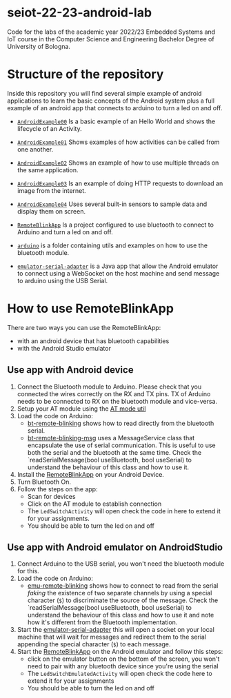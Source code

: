 # seiot-22-23-android-lab

Code for the labs of the academic year 2022/23 Embedded Systems and IoT course in the Computer Science and Engineering Bachelor Degree of University of Bologna.

# Structure of the repository
Inside this repository you will find several simple example of android applications to learn the basic concepts of the Android system plus a full example of an android app that connects to arduino to turn a led on and off.

- [`AndroidExample00`](./AndroidExample00)
Is a basic example of an Hello World and shows the lifecycle of an Activity.

- [`AndroidExample01`](./AndroidExample01)
Shows examples of how activities can be called from one another.

- [`AndroidExample02`](./AndroidExample02)
Shows an example of how to use multiple threads on the same application.

- [`AndroidExample03`](./AndroidExample03)
Is an example of doing HTTP requests to download an image from the internet.

- [`AndroidExample04`](./AndroidExample04)
Uses several built-in sensors to sample data and display them on screen.

- [`RemoteBlinkApp`](./RemoteBlinkApp)
Is a project configured to use bluetooth to connect to Arduino and turn a led on and off.

- [`arduino`](./arduino) is a folder containing utils and examples on how to use the bluetooth module.
  
- [`emulator-serial-adapter`](./emulator-serial-adapter) is a Java app that allow the Android emulator to connect using a WebSocket on the host machine and send message to arduino using the USB Serial.

# How to use RemoteBlinkApp

There are two ways you can use the RemoteBlinkApp:
- with an android device that has bluetooth capabilities
- with the Android Studio emulator

## Use app with Android device
1. Connect the Bluetooth module to Arduino. Please check that you connected the wires correctly on the RX and TX pins. TX of Arduino needs to be connected to RX on the bluetooth module and vice-versa. 
2. Setup your AT module using the [AT mode util](./arduino/at-mode-HC05/at-mode-HC05.ino)
3. Load the code on Arduino:
   - [bt-remote-blinking](./arduino/bt-remote-blinking) shows how to read directly from the bluetooth serial.
   - [bt-remote-blinking-msg](./arduino/bt-remote-blinking-msg) uses a MessageService class that encapsulate the use of serial communication. This is useful to use both the serial and the bluetooth at the same time.
   Check the `readSerialMessage(bool useBluetooth, bool useSerial) to understand the behaviour of this class and how to use it.
4. Install the [RemoteBlinkApp](./RemoteBlinkApp) on your Android Device.
5. Turn Bluetooth On.
6. Follow the steps on the app:
   - Scan for devices
   - Click on the AT module to establish connection
   - The `LedSwitchActivity` will open check the code in here to extend it for your assignments.
   - You should be able to turn the led on and off

## Use app with Android emulator on AndroidStudio
1. Connect Arduino to the USB serial, you won't need the bluetooth module for this.
3. Load the code on Arduino:
   - [emu-remote-blinking](./arduino/emu-remote-blinking) shows how to connect to read from the serial _faking_ the existence of two separate channels by using a special character (`$`) to discriminate the source of the message. Check the `readSerialMessage(bool useBluetooth, bool useSerial) to understand the behaviour of this class and how to use it and note how it's different from the Bluetooth implementation.
4. Start the [emulator-serial-adapter](./emulator-serial-adapter) this will open a socket on your local machine that will wait for messages and redirect them to the serial appending the special character (`$`) to each message.
5. Start the [RemoteBlinkApp](./RemoteBlinkApp) on the Android emulator and follow this steps:
   - click on the emulator button on the bottom of the screen, you won't need to pair with any bluetooth device since you're using the serial
   - The `LedSwitchEmulatedActivity` will open check the code here to extend it for your assignments
   - You should be able to turn the led on and off
  

